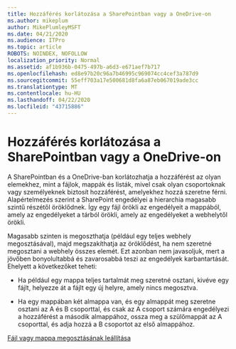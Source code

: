 ```yaml
---
title: Hozzáférés korlátozása a SharePointban vagy a OneDrive-on
ms.author: mikeplum
author: MikePlumleyMSFT
ms.date: 04/21/2020
ms.audience: ITPro
ms.topic: article
ROBOTS: NOINDEX, NOFOLLOW
localization_priority: Normal
ms.assetid: af1b936b-0475-497b-a6d3-e671aef7b717
ms.openlocfilehash: ed8e97b20c96a7b46995c969074cc4cef3a787d9
ms.sourcegitcommit: 55eff703a17e500681d8fa6a87eb067019ade3cc
ms.translationtype: MT
ms.contentlocale: hu-HU
ms.lasthandoff: 04/22/2020
ms.locfileid: "43715886"
---
```

# <a name="restrict-access-in-sharepoint-or-onedrive"></a>Hozzáférés korlátozása a SharePointban vagy a OneDrive-on

A SharePointban és a OneDrive-ban korlátozhatja a hozzáférést az olyan elemekhez, mint a fájlok, mappák és listák, mivel csak olyan csoportoknak vagy személyeknek biztosít hozzáférést, amelyekhez hozzá szeretne férni. Alapértelmezés szerint a SharePoint engedélyei a hierarchia magasabb szintű részétől öröklődnek. Így egy fájl örökli az engedélyeit a mappából, amely az engedélyeket a tárból örökli, amely az engedélyeket a webhelytől örökli.
  
Magasabb szinten is megoszthatja (például egy teljes webhely megosztásával), majd megszakíthatja az öröklődést, ha nem szeretné megosztani a webhely összes elemét. Ezt azonban nem javasoljuk, mert a jövőben bonyolultabbá és zavarosabbá teszi az engedélyek karbantartását. Ehelyett a következőket teheti:
  
- Ha például egy mappa teljes tartalmát meg szeretné osztani, kivéve egy fájlt, helyezze át a fájlt egy új helyre, amely nincs megosztva.
    
- Ha egy mappában két almappa van, és egy almappát meg szeretne osztani az A és B csoporttal, és csak az A csoport számára engedélyezi a hozzáférést a második almappához, ossza meg a szülőmappát az A csoporttal, és adja hozzá a B csoportot az első almappához.
    
[Fájl vagy mappa megosztásának leállítása](https://go.microsoft.com/fwlink/?linkid=2008861)
  


